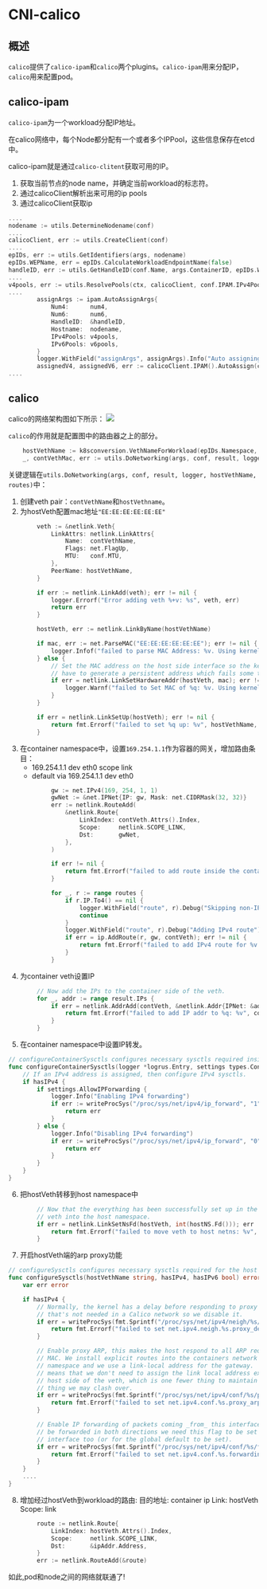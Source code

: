 # CNI-calico
## 概述
`calico`提供了`calico-ipam`和`calico`两个plugins。`calico-ipam`用来分配IP，`calico`用来配置pod。
## calico-ipam
`calico-ipam`为一个workload分配IP地址。

在calico网络中，每个Node都分配有一个或者多个IPPool，这些信息保存在etcd中。

calico-ipam就是通过`calico-clitent`获取可用的IP。
1. 获取当前节点的node name，并确定当前workload的标志符。
2. 通过calicoClient解析出来可用的ip pools
3. 通过calicoClient获取ip
```go
....
nodename := utils.DetermineNodename(conf)
....
calicoClient, err := utils.CreateClient(conf)
....
epIDs, err := utils.GetIdentifiers(args, nodename)
epIDs.WEPName, err = epIDs.CalculateWorkloadEndpointName(false)
handleID, err := utils.GetHandleID(conf.Name, args.ContainerID, epIDs.WEPName)
....
v4pools, err := utils.ResolvePools(ctx, calicoClient, conf.IPAM.IPv4Pools, true)
....
        assignArgs := ipam.AutoAssignArgs{
			Num4:      num4,
			Num6:      num6,
			HandleID:  &handleID,
			Hostname:  nodename,
			IPv4Pools: v4pools,
			IPv6Pools: v6pools,
		}
		logger.WithField("assignArgs", assignArgs).Info("Auto assigning IP")
        assignedV4, assignedV6, err := calicoClient.IPAM().AutoAssign(ctx, assignArgs)
....
```

## calico
calico的网络架构图如下所示：
![](calico_bgp.png)

`calico`的作用就是配置图中的路由器之上的部分。
```go
    hostVethName := k8sconversion.VethNameForWorkload(epIDs.Namespace, epIDs.Pod)
    _, contVethMac, err := utils.DoNetworking(args, conf, result, logger, hostVethName, routes)
```
关键逻辑在`utils.DoNetworking(args, conf, result, logger, hostVethName, routes)`中：
1. 创建veth pair：`contVethName`和`hostVethname`。
2. 为hostVeth配置mac地址`"EE:EE:EE:EE:EE:EE"`
```go
        veth := &netlink.Veth{
			LinkAttrs: netlink.LinkAttrs{
				Name:  contVethName,
				Flags: net.FlagUp,
				MTU:   conf.MTU,
			},
			PeerName: hostVethName,
		}

		if err := netlink.LinkAdd(veth); err != nil {
			logger.Errorf("Error adding veth %+v: %s", veth, err)
			return err
		}

		hostVeth, err := netlink.LinkByName(hostVethName)

		if mac, err := net.ParseMAC("EE:EE:EE:EE:EE:EE"); err != nil {
			logger.Infof("failed to parse MAC Address: %v. Using kernel generated MAC.", err)
		} else {
			// Set the MAC address on the host side interface so the kernel does not
			// have to generate a persistent address which fails some times.
			if err = netlink.LinkSetHardwareAddr(hostVeth, mac); err != nil {
				logger.Warnf("failed to Set MAC of %q: %v. Using kernel generated MAC.", hostVethName, err)
			}
		}

		if err = netlink.LinkSetUp(hostVeth); err != nil {
			return fmt.Errorf("failed to set %q up: %v", hostVethName, err)
		}
```
3. 在container namespace中，设置`169.254.1.1`作为容器的网关，增加路由条目：
    * 169.254.1.1 dev eth0 scope link
    * default via 169.254.1.1 dev eth0
```go
            gw := net.IPv4(169, 254, 1, 1)
			gwNet := &net.IPNet{IP: gw, Mask: net.CIDRMask(32, 32)}
			err := netlink.RouteAdd(
				&netlink.Route{
					LinkIndex: contVeth.Attrs().Index,
					Scope:     netlink.SCOPE_LINK,
					Dst:       gwNet,
				},
			)

			if err != nil {
				return fmt.Errorf("failed to add route inside the container: %v", err)
			}

			for _, r := range routes {
				if r.IP.To4() == nil {
					logger.WithField("route", r).Debug("Skipping non-IPv4 route")
					continue
				}
				logger.WithField("route", r).Debug("Adding IPv4 route")
				if err = ip.AddRoute(r, gw, contVeth); err != nil {
					return fmt.Errorf("failed to add IPv4 route for %v via %v: %v", r, gw, err)
				}
            }
```

4. 为container veth设置IP
```go
        // Now add the IPs to the container side of the veth.
		for _, addr := range result.IPs {
			if err = netlink.AddrAdd(contVeth, &netlink.Addr{IPNet: &addr.Address}); err != nil {
				return fmt.Errorf("failed to add IP addr to %q: %v", contVeth, err)
			}
        }
```

5. 在container namespace中设置IP转发。
```go
// configureContainerSysctls configures necessary sysctls required inside the container netns.
func configureContainerSysctls(logger *logrus.Entry, settings types.ContainerSettings, hasIPv4, hasIPv6 bool) error {
	// If an IPv4 address is assigned, then configure IPv4 sysctls.
	if hasIPv4 {
		if settings.AllowIPForwarding {
			logger.Info("Enabling IPv4 forwarding")
			if err := writeProcSys("/proc/sys/net/ipv4/ip_forward", "1"); err != nil {
				return err
			}
		} else {
			logger.Info("Disabling IPv4 forwarding")
			if err := writeProcSys("/proc/sys/net/ipv4/ip_forward", "0"); err != nil {
				return err
			}
		}
    }
}
```
6. 把hostVeth转移到host namespace中
```go		
        // Now that the everything has been successfully set up in the container, move the "host" end of the
		// veth into the host namespace.
		if err = netlink.LinkSetNsFd(hostVeth, int(hostNS.Fd())); err != nil {
			return fmt.Errorf("failed to move veth to host netns: %v", err)
        }
```
7. 开启hostVeth端的arp proxy功能
```go
// configureSysctls configures necessary sysctls required for the host side of the veth pair for IPv4 and/or IPv6.
func configureSysctls(hostVethName string, hasIPv4, hasIPv6 bool) error {
	var err error

	if hasIPv4 {
		// Normally, the kernel has a delay before responding to proxy ARP but we know
		// that's not needed in a Calico network so we disable it.
		if err = writeProcSys(fmt.Sprintf("/proc/sys/net/ipv4/neigh/%s/proxy_delay", hostVethName), "0"); err != nil {
			return fmt.Errorf("failed to set net.ipv4.neigh.%s.proxy_delay=0: %s", hostVethName, err)
		}

		// Enable proxy ARP, this makes the host respond to all ARP requests with its own
		// MAC. We install explicit routes into the containers network
		// namespace and we use a link-local address for the gateway.  Turing on proxy ARP
		// means that we don't need to assign the link local address explicitly to each
		// host side of the veth, which is one fewer thing to maintain and one fewer
		// thing we may clash over.
		if err = writeProcSys(fmt.Sprintf("/proc/sys/net/ipv4/conf/%s/proxy_arp", hostVethName), "1"); err != nil {
			return fmt.Errorf("failed to set net.ipv4.conf.%s.proxy_arp=1: %s", hostVethName, err)
		}

		// Enable IP forwarding of packets coming _from_ this interface.  For packets to
		// be forwarded in both directions we need this flag to be set on the fabric-facing
		// interface too (or for the global default to be set).
		if err = writeProcSys(fmt.Sprintf("/proc/sys/net/ipv4/conf/%s/forwarding", hostVethName), "1"); err != nil {
			return fmt.Errorf("failed to set net.ipv4.conf.%s.forwarding=1: %s", hostVethName, err)
		}
    }
    ....
}
```
8. 增加经过hostVeth到workload的路由:
目的地址: container ip
Link: hostVeth
Scope: link
```go
		route := netlink.Route{
			LinkIndex: hostVeth.Attrs().Index,
			Scope:     netlink.SCOPE_LINK,
			Dst:       &ipAddr.Address,
		}
        err := netlink.RouteAdd(&route)
```

如此,pod和node之间的网络就联通了!
